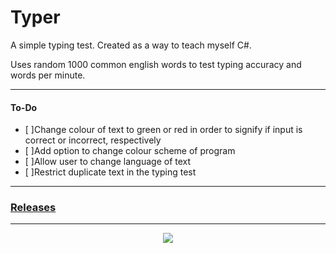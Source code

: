 # Typer
A simple typing test. Created as a way to teach myself C#. 

Uses random 1000 common english words to test typing accuracy and words per minute. 

---

#### To-Do
- [ ]Change colour of text to green or red in order to signify if input is correct or incorrect, respectively
- [ ]Add option to change colour scheme of program
- [ ]Allow user to change language of text
- [ ]Restrict duplicate text in the typing test

---

### [Releases](https://github.com/elijahnikov/Typer/releases/tag/v1)

---

<p align="center">
  <img src="https://i.imgur.com/eus8YYh.gif">
</p>
